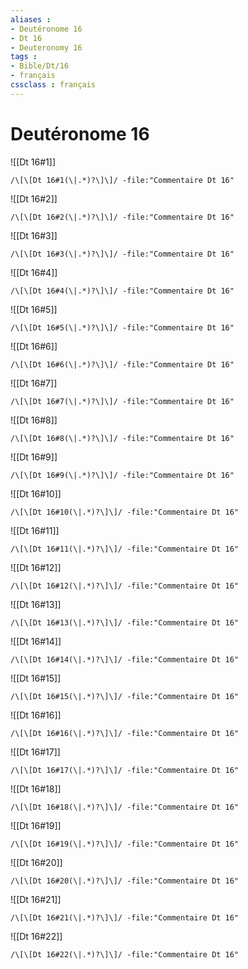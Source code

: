 ```yaml
---
aliases : 
- Deutéronome 16
- Dt 16
- Deuteronomy 16
tags : 
- Bible/Dt/16
- français
cssclass : français
---
```


# Deutéronome 16

![[Dt 16#1]]

```query
/\[\[Dt 16#1(\|.*)?\]\]/ -file:"Commentaire Dt 16"
```

![[Dt 16#2]]

```query
/\[\[Dt 16#2(\|.*)?\]\]/ -file:"Commentaire Dt 16"
```

![[Dt 16#3]]

```query
/\[\[Dt 16#3(\|.*)?\]\]/ -file:"Commentaire Dt 16"
```

![[Dt 16#4]]

```query
/\[\[Dt 16#4(\|.*)?\]\]/ -file:"Commentaire Dt 16"
```

![[Dt 16#5]]

```query
/\[\[Dt 16#5(\|.*)?\]\]/ -file:"Commentaire Dt 16"
```

![[Dt 16#6]]

```query
/\[\[Dt 16#6(\|.*)?\]\]/ -file:"Commentaire Dt 16"
```

![[Dt 16#7]]

```query
/\[\[Dt 16#7(\|.*)?\]\]/ -file:"Commentaire Dt 16"
```

![[Dt 16#8]]

```query
/\[\[Dt 16#8(\|.*)?\]\]/ -file:"Commentaire Dt 16"
```

![[Dt 16#9]]

```query
/\[\[Dt 16#9(\|.*)?\]\]/ -file:"Commentaire Dt 16"
```

![[Dt 16#10]]

```query
/\[\[Dt 16#10(\|.*)?\]\]/ -file:"Commentaire Dt 16"
```

![[Dt 16#11]]

```query
/\[\[Dt 16#11(\|.*)?\]\]/ -file:"Commentaire Dt 16"
```

![[Dt 16#12]]

```query
/\[\[Dt 16#12(\|.*)?\]\]/ -file:"Commentaire Dt 16"
```

![[Dt 16#13]]

```query
/\[\[Dt 16#13(\|.*)?\]\]/ -file:"Commentaire Dt 16"
```

![[Dt 16#14]]

```query
/\[\[Dt 16#14(\|.*)?\]\]/ -file:"Commentaire Dt 16"
```

![[Dt 16#15]]

```query
/\[\[Dt 16#15(\|.*)?\]\]/ -file:"Commentaire Dt 16"
```

![[Dt 16#16]]

```query
/\[\[Dt 16#16(\|.*)?\]\]/ -file:"Commentaire Dt 16"
```

![[Dt 16#17]]

```query
/\[\[Dt 16#17(\|.*)?\]\]/ -file:"Commentaire Dt 16"
```

![[Dt 16#18]]

```query
/\[\[Dt 16#18(\|.*)?\]\]/ -file:"Commentaire Dt 16"
```

![[Dt 16#19]]

```query
/\[\[Dt 16#19(\|.*)?\]\]/ -file:"Commentaire Dt 16"
```

![[Dt 16#20]]

```query
/\[\[Dt 16#20(\|.*)?\]\]/ -file:"Commentaire Dt 16"
```

![[Dt 16#21]]

```query
/\[\[Dt 16#21(\|.*)?\]\]/ -file:"Commentaire Dt 16"
```

![[Dt 16#22]]

```query
/\[\[Dt 16#22(\|.*)?\]\]/ -file:"Commentaire Dt 16"
```


